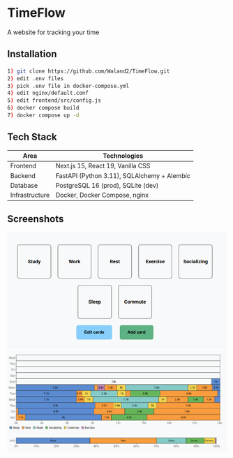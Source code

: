 
# TimeFlow

A website for tracking your time


## Installation
```bash
1) git clone https://github.com/Waland2/TimeFlow.git
2) edit .env files
3) pick .env file in docker-compose.yml
4) edit nginx/default.conf
5) edit frontend/src/config.js
6) docker compose build
7) docker compose up -d
```
    
## Tech Stack

| Area        | Technologies                                |
|-------------|---------------------------------------------|
| Frontend    | Next.js 15, React 19, Vanilla CSS           |
| Backend     | FastAPI (Python 3.11), SQLAlchemy + Alembic |
| Database    | PostgreSQL 16 (prod), SQLite (dev)          |
| Infrastructure | Docker, Docker Compose, nginx            |


## Screenshots
![Card selcter](./frontend/public/images/card-selecter-example-1.png)
![Dashboard](./frontend/public/images/dashboard-example-1.png)